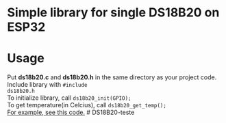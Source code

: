 # Simple library for <b>single</b> DS18B20 on ESP32
# Usage
Put <b>ds18b20.c</b> and <b>ds18b20.h</b> in the same directory as your project code. <br>
Include library with <code>#include ds18b20.h</code> <br>
To initialize library, call <code>ds18b20_init(GPIO);</code><br>
To get temperature(in Celcius), call <code>ds18b20_get_temp();</code><br>
<a href="https://github.com/feelfreelinux/myesp32tests/blob/master/examples/ds18b20_temperature.c">For example, see this code.</a>
#   D S 1 8 B 2 0 - t e s t e  
 